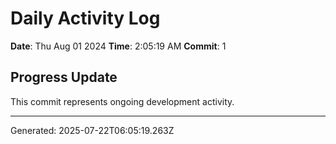# Daily Activity Log

**Date**: Thu Aug 01 2024
**Time**: 2:05:19 AM
**Commit**: 1

## Progress Update

This commit represents ongoing development activity.

---
Generated: 2025-07-22T06:05:19.263Z
